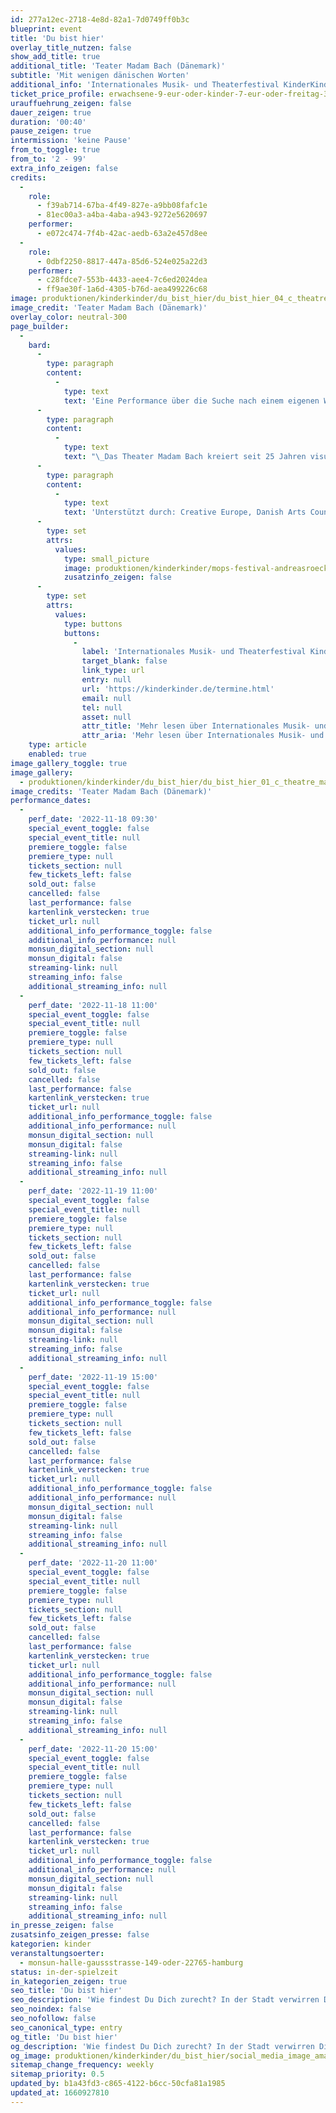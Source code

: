 ```yaml
---
id: 277a12ec-2718-4e8d-82a1-7d0749ff0b3c
blueprint: event
title: 'Du bist hier'
overlay_title_nutzen: false
show_add_title: true
additional_title: 'Teater Madam Bach (Dänemark)'
subtitle: 'Mit wenigen dänischen Worten'
additional_info: 'Internationales Musik- und Theaterfestival KinderKinder'
ticket_price_profile: erwachsene-9-eur-oder-kinder-7-eur-oder-freitag-3-eur-fuer-alle
urauffuehrung_zeigen: false
dauer_zeigen: true
duration: '00:40'
pause_zeigen: true
intermission: 'keine Pause'
from_to_toggle: true
from_to: '2 - 99'
extra_info_zeigen: false
credits:
  -
    role:
      - f39ab714-67ba-4f49-827e-a9bb08fafc1e
      - 81ec00a3-a4ba-4aba-a943-9272e5620697
    performer:
      - e072c474-7f4b-42ac-aedb-63a2e457d8ee
  -
    role:
      - 0dbf2250-8817-447a-85d6-524e025a22d3
    performer:
      - c28fdce7-553b-4433-aee4-7c6ed2024dea
      - ff9ae30f-1a6d-4305-b76d-aea499226c68
image: produktionen/kinderkinder/du_bist_hier/du_bist_hier_04_c_theatre_madam_bach.jpg
image_credit: 'Teater Madam Bach (Dänemark)'
overlay_color: neutral-300
page_builder:
  -
    bard:
      -
        type: paragraph
        content:
          -
            type: text
            text: 'Eine Performance über die Suche nach einem eigenen Weg - in der großen Welt genauso wie in sich selbst. „Du bist hier“ ist eine bildreiche Reise durch kleine und große Klanglandschaften. Sie führt durch einen Wald von Wegweisern in der Großstadt, in die Sterne der Nacht. Setzen wir uns aufs Fahrrad und machen eine Reise um die Welt, denn wenn man in die Welt hinausfährt, dann wird sie größer…'
      -
        type: paragraph
        content:
          -
            type: text
            text: "\_Das Theater Madam Bach kreiert seit 25 Jahren visuelle Theatererlebnisse für Kinder tourt mit ihren Produktionen durch die ganze Welt. Die Arbeit der Kompagnie erstreckt sich auch auf andere Formate: Musik, illustrierte Bücher, künstlerische und kreative Workshops, die die Kreativität, die Neugier und den ästhetischen Sinn von Kindern fördern und anregen.\_"
      -
        type: paragraph
        content:
          -
            type: text
            text: 'Unterstützt durch: Creative Europe, Danish Arts Council'
      -
        type: set
        attrs:
          values:
            type: small_picture
            image: produktionen/kinderkinder/mops-festival-andreasroeckener.jpg
            zusatzinfo_zeigen: false
      -
        type: set
        attrs:
          values:
            type: buttons
            buttons:
              -
                label: 'Internationales Musik- und Theaterfestival KinderKinder'
                target_blank: false
                link_type: url
                entry: null
                url: 'https://kinderkinder.de/termine.html'
                email: null
                tel: null
                asset: null
                attr_title: 'Mehr lesen über Internationales Musik- und Theaterfestival KinderKinder'
                attr_aria: 'Mehr lesen über Internationales Musik- und Theaterfestival KinderKinder'
    type: article
    enabled: true
image_gallery_toggle: true
image_gallery:
  - produktionen/kinderkinder/du_bist_hier/du_bist_hier_01_c_theatre_madam_bach.jpeg
image_credits: 'Teater Madam Bach (Dänemark)'
performance_dates:
  -
    perf_date: '2022-11-18 09:30'
    special_event_toggle: false
    special_event_title: null
    premiere_toggle: false
    premiere_type: null
    tickets_section: null
    few_tickets_left: false
    sold_out: false
    cancelled: false
    last_performance: false
    kartenlink_verstecken: true
    ticket_url: null
    additional_info_performance_toggle: false
    additional_info_performance: null
    monsun_digital_section: null
    monsun_digital: false
    streaming-link: null
    streaming_info: false
    additional_streaming_info: null
  -
    perf_date: '2022-11-18 11:00'
    special_event_toggle: false
    special_event_title: null
    premiere_toggle: false
    premiere_type: null
    tickets_section: null
    few_tickets_left: false
    sold_out: false
    cancelled: false
    last_performance: false
    kartenlink_verstecken: true
    ticket_url: null
    additional_info_performance_toggle: false
    additional_info_performance: null
    monsun_digital_section: null
    monsun_digital: false
    streaming-link: null
    streaming_info: false
    additional_streaming_info: null
  -
    perf_date: '2022-11-19 11:00'
    special_event_toggle: false
    special_event_title: null
    premiere_toggle: false
    premiere_type: null
    tickets_section: null
    few_tickets_left: false
    sold_out: false
    cancelled: false
    last_performance: false
    kartenlink_verstecken: true
    ticket_url: null
    additional_info_performance_toggle: false
    additional_info_performance: null
    monsun_digital_section: null
    monsun_digital: false
    streaming-link: null
    streaming_info: false
    additional_streaming_info: null
  -
    perf_date: '2022-11-19 15:00'
    special_event_toggle: false
    special_event_title: null
    premiere_toggle: false
    premiere_type: null
    tickets_section: null
    few_tickets_left: false
    sold_out: false
    cancelled: false
    last_performance: false
    kartenlink_verstecken: true
    ticket_url: null
    additional_info_performance_toggle: false
    additional_info_performance: null
    monsun_digital_section: null
    monsun_digital: false
    streaming-link: null
    streaming_info: false
    additional_streaming_info: null
  -
    perf_date: '2022-11-20 11:00'
    special_event_toggle: false
    special_event_title: null
    premiere_toggle: false
    premiere_type: null
    tickets_section: null
    few_tickets_left: false
    sold_out: false
    cancelled: false
    last_performance: false
    kartenlink_verstecken: true
    ticket_url: null
    additional_info_performance_toggle: false
    additional_info_performance: null
    monsun_digital_section: null
    monsun_digital: false
    streaming-link: null
    streaming_info: false
    additional_streaming_info: null
  -
    perf_date: '2022-11-20 15:00'
    special_event_toggle: false
    special_event_title: null
    premiere_toggle: false
    premiere_type: null
    tickets_section: null
    few_tickets_left: false
    sold_out: false
    cancelled: false
    last_performance: false
    kartenlink_verstecken: true
    ticket_url: null
    additional_info_performance_toggle: false
    additional_info_performance: null
    monsun_digital_section: null
    monsun_digital: false
    streaming-link: null
    streaming_info: false
    additional_streaming_info: null
in_presse_zeigen: false
zusatsinfo_zeigen_presse: false
kategorien: kinder
veranstaltungsoerter:
  - monsun-halle-gaussstrasse-149-oder-22765-hamburg
status: in-der-spielzeit
in_kategorien_zeigen: true
seo_title: 'Du bist hier'
seo_description: 'Wie findest Du Dich zurecht? In der Stadt verwirren Dich so viele Schilder, aber dann zeigen Dir die Sterne plötzlich den Weg über den Ozean.'
seo_noindex: false
seo_nofollow: false
seo_canonical_type: entry
og_title: 'Du bist hier'
og_description: 'Wie findest Du Dich zurecht? In der Stadt verwirren Dich so viele Schilder, aber dann zeigen Dir die Sterne plötzlich den Weg über den Ozean.'
og_image: produktionen/kinderkinder/du_bist_hier/social_media_image_amarbari_c_valeria_bianchi.jpg
sitemap_change_frequency: weekly
sitemap_priority: 0.5
updated_by: b1a43fd3-c865-4122-b6cc-50cfa81a1985
updated_at: 1660927810
---
```

